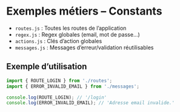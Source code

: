 # Exemples métiers – Constants

- `routes.js` : Toutes les routes de l’application
- `regex.js` : Regex globales (email, mot de passe…)
- `actions.js` : Clés d’action globales
- `messages.js` : Messages d’erreur/validation réutilisables

## Exemple d’utilisation
```js
import { ROUTE_LOGIN } from './routes';
import { ERROR_INVALID_EMAIL } from './messages';

console.log(ROUTE_LOGIN); // '/login'
console.log(ERROR_INVALID_EMAIL); // 'Adresse email invalide.'
```
